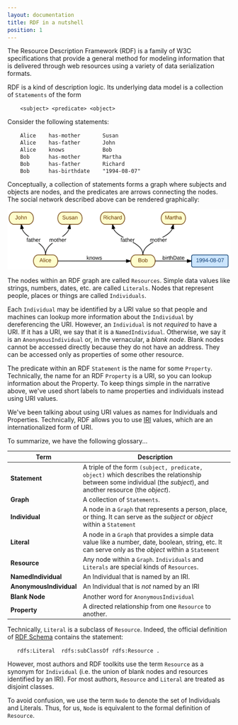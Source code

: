 ```yaml
---
layout: documentation
title: RDF in a nutshell
position: 1
---
```


The Resource Description Framework (RDF) is a family of W3C specifications that provide a
general method for modeling information that is delivered through web resources using a 
variety of data serialization formats.

RDF is a kind of description logic.  Its underlying data model is a collection of `Statements`
of the form

~~~~
    <subject> <predicate> <object>
~~~~

Consider the following statements:

~~~
    Alice    has-mother       Susan  
    Alice    has-father       John  
    Alice    knows            Bob  
    Bob      has-mother       Martha
    Bob      has-father       Richard
    Bob      has-birthdate    "1994-08-07"
~~~   

Conceptually, a collection of statements forms a graph where subjects and objects are nodes,
and the predicates are arrows connecting the nodes. The social network described above
can be rendered graphically:

![Social Network](/images/socialNetwork.png) 

The nodes within an RDF graph are called `Resources`.  Simple data values like strings, numbers,
dates, etc. are called `Literals`.  Nodes that represent people, places or things are called 
`Individuals`.

Each `Individual` may be identified by a URI value so that people and machines can 
lookup more information about the `Individual` by dereferencing the URI.  However, an `Individual`
is not *required* to have a URI.  If it has a URI, we say that it is a `NamedIndividual`.
Otherwise, we say it is an `AnonymousIndividual` or, in the vernacular, a *blank node*.  Blank nodes
cannot be accessed directly because they do not have an address.  They can be accessed only 
as properties of some other resource.

The predicate within an RDF `Statement` is the name for some `Property`.  Technically,
the name for an RDF `Property` is a URI, so you can lookup information about the Property.
To keep things simple in the narrative above, we've used short labels to name properties and individuals 
instead using URI values.

We've been talking about using URI values as names for Individuals and Properties.  Technically, RDF allows
you to use [IRI](https://en.wikipedia.org/wiki/Internationalized_resource_identifier) values, which 
are an internationalized form of URI.


To summarize, we have the following glossary...

| Term                    |       Description                                                                                                                                                          |
|-------------------------|----------------------------------------------------------------------------------------------------------------------------------------------------------------------------|
| **Statement**           | A triple of the form `(subject, predicate, object)` which describes the relationship between some individual (the *subject*), and another resource (the *object*). |
| **Graph**               | A collection of `Statements`.                                                                                                                                           |
| **Individual**          | A node in a `Graph` that represents a person, place, or thing.  It can serve as the *subject* or *object* within a `Statement`                                        |
| **Literal**             | A node in a `Graph` that provides a simple data value like a number, date, boolean, string, etc. It can serve only as the *object* within a `Statement`               |
| **Resource**            | Any node within a `Graph`.  `Individuals` and `Literals` are special kinds of `Resources`.                                                                     |
| **NamedIndividual**     | An Individual that is named by an IRI.                                                                                                                                     |
| **AnonymousIndividual** | An Individual that is *not* named by an IRI                                                                                                                                |
| **Blank Node**          | Another word for `AnonymousIndividual`                                                                                                                               |  
| **Property**            | A directed relationship from one `Resource` to another.                                                                                                                 |

Technically, `Literal` is a subclass of `Resource`.  Indeed, the official definition of [RDF Schema](https://www.w3.org/2000/01/rdf-schema#)
contains the statement:

~~~
   rdfs:Literal  rdfs:subClassOf rdfs:Resource .
~~~

However, most authors and RDF toolkits use the term `Resource` as a synonym for `Individual`
(i.e. the union of blank nodes and resources identified by an IRI).  For most authors, `Resource` 
and `Literal` are treated as disjoint classes.  

To avoid confusion, we use the term `Node` to denote the set of Individuals and Literals.  Thus, 
for us, `Node` is equivalent to the formal definition of `Resource`.


